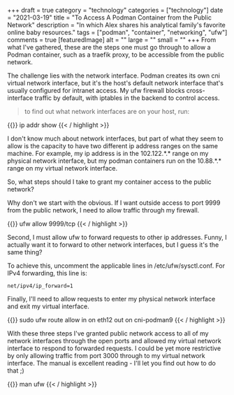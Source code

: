 +++
draft = true
category = "technology"
categories = ["technology"]
date = "2021-03-19"
title = "To Access A Podman Container from the Public Network"
description = "In which Alex shares his analytical family's favorite online baby resources."
tags = ["podman", "container", "networking", "ufw"]
comments = true
[featuredImage]
  alt = ""
  large = ""
  small = ""
+++
From what I've gathered, these are the steps one must go through to allow a Podman container, such as a traefik proxy, to be accessible from the public network.

The challenge lies with the network interface. Podman creates its own cni virtual network interface, but it's the host's default network interface that's usually configured for intranet access. My ufw firewall blocks cross-interface traffic by default, with iptables in the backend to control access.

> to find out what network interfaces are on your host, run:

{{<highlight sh >}}
ip addr show
{{< / highlight >}}

I don't know much about network interfaces, but part of what they seem to allow is the capacity to have two different ip address ranges on the same machine. For example, my ip address is in the 102.122.\*.\* range on my physical network interface, but my podman containers run on the 10.88.\*.\* range on my virtual network interface.

So, what steps should I take to grant my container access to the public network?

Why don't we start with the obvious. If I want outside access to port 9999 from the public network, I need to allow traffic through my firewall.

{{<highlight sh >}}
ufw allow 9999/tcp
{{< / highlight >}}

Second, I must allow ufw to forward requests to other ip addresses. Funny, I actually want it to forward to other network interfaces, but I guess it's the same thing?

To achieve this, uncomment the applicable lines in /etc/ufw/sysctl.conf. For IPv4 forwarding, this line is:

```
net/ipv4/ip_forward=1
```

Finally, I'll need to allow requests to enter my physical network interface and exit my virtual interface.

{{<highlight sh >}}
sudo ufw route allow in on eth12 out on cni-podman9
{{< / highlight >}}

With these three steps I've granted public network access to all of my network interfaces through the open ports and allowed my virtual network interface to respond to forwarded requests. I could be yet more restrictive by only allowing traffic from port 3000 through to my virtual network interface. The manual is excellent reading - I'll let you find out how to do that ;)

{{<highlight sh >}}
man ufw
{{< / highlight >}}
